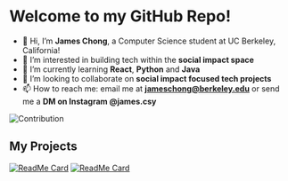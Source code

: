# Welcome to my GitHub Repo!

- 👋 Hi, I’m **James Chong**, a Computer Science student at UC Berkeley, California!
- 👀 I’m interested in building tech within the **social impact space**
- 🌱 I’m currently learning **React**, **Python** and **Java**
- 💞️ I’m looking to collaborate on **social impact focused tech projects**
- 📫 How to reach me: email me at **jameschong@berkeley.edu** or send me a **DM on Instagram @james.csy**

![Contribution](https://activity-graph.herokuapp.com/graph?username=james-csy&theme=react-dark&hide_border=true&area=true)

## My Projects
[![ReadMe Card](https://github-readme-stats.vercel.app/api/pin/?username=james-csy&repo=sanctionlistchecker)](https://github.com/rlin0210/connex)
[![ReadMe Card](https://github-readme-stats.vercel.app/api/pin/?username=rlin0210&repo=connex)](https://github.com/rlin0210/connex)
  



<!---
james-csy/james-csy is a ✨ special ✨ repository because its `README.md` (this file) appears on your GitHub profile.
You can click the Preview link to take a look at your changes.
--->
